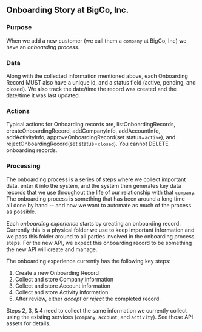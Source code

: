 ## Onboarding Story at BigCo, Inc.

### Purpose
When we add a new customer (we call them a `company` at BigCo, Inc) we have an _onboarding process_.

### Data
Along with the collected information mentioned above, each Onboarding Record MUST also have a unique id, and a status field (active, pending, and closed). We also track the date/time the record was created and the date/time it was last updated.

### Actions
Typical actions for Onboarding records are, listOnboardingRecords, createOnboardingRecord, addCompanyInfo, addAccountInfo, addActivityInfo, approveOnboardingRecord(set status=`active`), and rejectOnboardingRecord(set status=`closed`). You cannot DELETE onboarding records. 
 
### Processing
The onboarding process is a series of steps where we collect important data, enter it into the system, and the system then generates key data records that we use throughout the life of our relationship with that `company`. The onboarding process is something that has been around a long time -- all done by hand -- and now we want to automate as much of the process as possible.
 
Each _onboarding experience_ starts by creating an onboarding record. Currently this is a physical folder we use to keep important information and we pass this folder around to all parties involved in the onboarding process steps. For the new API, we expect this onboarding record to be something the new API will create and manage.

The onboarding experience currently has the following key steps:

1. Create a new Onboarding Record
2. Collect and store Company information
3. Collect and store Account information
4. Collect and store Activity information
5. After review, either _accept_ or _reject_ the completed record.

Steps 2, 3, & 4 need to collect the same information we currently collect using the existing services (`company`, `account`, and `activity`). See those API assets for details.



